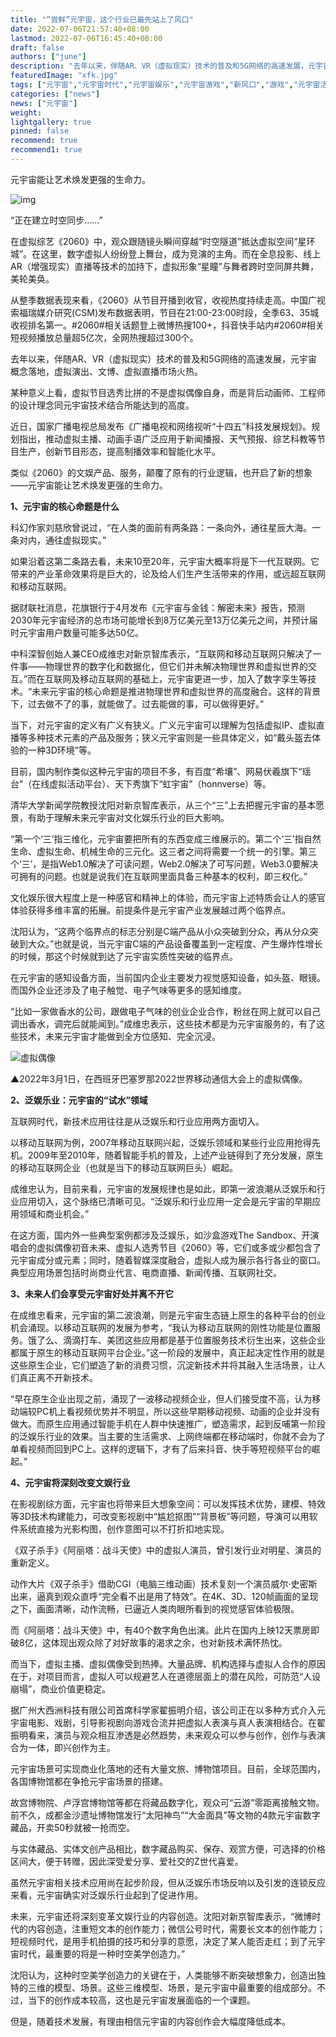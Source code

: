 ```yaml
---
title: "“尝鲜”元宇宙，这个行业已最先站上了风口"
date: 2022-07-06T21:57:40+08:00
lastmod: 2022-07-06T16:45:40+08:00
draft: false
authors: ["june"]
description: "去年以来，伴随AR、VR（虚拟现实）技术的普及和5G网络的高速发展，元宇宙概念落地，虚拟演出、文博、虚拟直播市场火热。"
featuredImage: "xfk.jpg"
tags: ["元宇宙","元宇宙时代","元宇宙娱乐","元宇宙游戏","新风口","游戏","元宇宙活动"]
categories: ["news"]
news: ["元宇宙"]
weight: 
lightgallery: true
pinned: false
recommend: true
recommend1: true
---
```


元宇宙能让艺术焕发更强的生命力。

![img](xfk.jpg)



“正在建立时空同步……”

在虚拟综艺《2060》中，观众跟随镜头瞬间穿越“时空隧道”抵达虚拟空间“星环城”。在这里，数字虚拟人纷纷登上舞台，成为竞演的主角。而在全息投影、线上AR（增强现实）直播等技术的加持下，虚拟形象“星瞳”与舞者跨时空同屏共舞，美轮美奂。

从整季数据表现来看，《2060》从节目开播到收官，收视热度持续走高。中国广视索福瑞媒介研究(CSM)发布数据表明，节目在21:00-23:00时段，全季63、35城收视排名第一。#2060#相关话题登上微博热搜100+，抖音快手站内#2060#相关短视频播放总量超5亿次，全网热搜超过300个。

去年以来，伴随AR、VR（虚拟现实）技术的普及和5G网络的高速发展，元宇宙概念落地，虚拟演出、文博、虚拟直播市场火热。

某种意义上看，虚拟节目选秀比拼的不是虚拟偶像自身，而是背后动画师、工程师的设计理念同元宇宙技术结合所能达到的高度。

近日，国家广播电视总局发布《广播电视和网络视听“十四五”科技发展规划》。规划指出，推动虚拟主播、动画手语广泛应用于新闻播报、天气预报、综艺科教等节目生产，创新节目形态，提高制播效率和智能化水平。

类似《2060》的文娱产品、服务，颠覆了原有的行业逻辑，也开启了新的想象——元宇宙能让艺术焕发更强的生命力。



**1、元宇宙的核心命题是什么** 

科幻作家刘慈欣曾说过，“在人类的面前有两条路：一条向外，通往星辰大海。一条对内，通往虚拟现实。”

如果沿着这第二条路去看，未来10至20年，元宇宙大概率将是下一代互联网。它带来的产业革命效果将是巨大的，论及给人们生产生活带来的作用，或远超互联网和移动互联网。

据财联社消息，花旗银行于4月发布《元宇宙与金钱：解密未来》报告，预测2030年元宇宙经济的总市场可能增长到8万亿美元至13万亿美元之间，并预计届时元宇宙用户数量可能多达50亿。

中科深智创始人兼CEO成维忠对新京智库表示，“互联网和移动互联网只解决了一件事——物理世界的数字化和数据化，但它们并未解决物理世界和虚拟世界的交互。”而在互联网及移动互联网的基础上，元宇宙更进一步，加入了数字孪生等技术。“未来元宇宙的核心命题是推进物理世界和虚拟世界的高度融合。这样的背景下，过去做不了的事，就能做了。过去能做的事，可以做得更好。”

当下，对元宇宙的定义有广义有狭义。广义元宇宙可以理解为包括虚拟IP、虚拟直播等多种技术元素的产品及服务；狭义元宇宙则是一些具体定义，如“戴头盔去体验的一种3D环境”等。

目前，国内制作类似这种元宇宙的项目不多，有百度“希壤”、网易伏羲旗下“瑶台”（在线虚拟活动平台）、天下秀旗下“虹宇宙”（honnverse）等。

清华大学新闻学院教授沈阳对新京智库表示，从三个“三”上去把握元宇宙的基本愿景，有助于理解未来元宇宙对文化娱乐行业的巨大影响。

“第一个‘三’指三维化，元宇宙要把所有的东西变成三维展示的。第二个‘三’指自然生命、虚拟生命、机械生命的三元化。这三者之间将需要一个统一的引擎。第三个‘三’，是指Web1.0解决了可读问题，Web2.0解决了可写问题，Web3.0要解决可拥有的问题。也就是说我们在互联网里面具备三种基本的权利，即三权化。”

文化娱乐很大程度上是一种感官和精神上的体验，而元宇宙上述特质会让人的感官体验获得多维丰富的拓展。前提条件是元宇宙产业发展越过两个临界点。

沈阳认为，“这两个临界点的标志分别是C端产品从小众突破到分众，再从分众突破到大众。”也就是说，当元宇宙C端的产品设备覆盖到一定程度、产生爆炸性增长的时候，那这个时候就到达了元宇宙实质性突破的临界点。

在元宇宙的感知设备方面，当前国内企业主要发力视觉感知设备，如头盔、眼镜。而国外企业还涉及了电子触觉、电子气味等更多的感知维度。

“比如一家做香水的公司，跟做电子气味的创业企业合作，粉丝在网上就可以自己调出香水，调完后就能闻到。”成维忠表示，这些技术都是为元宇宙服务的，有了这些技术，未来元宇宙才能做到全方位感知、完全沉浸。

![虚拟偶像](wq.jpg)

▲2022年3月1日，在西班牙巴塞罗那2022世界移动通信大会上的虚拟偶像。



**2、泛娱乐业：元宇宙的“试水”领域** 

互联网时代，新技术应用往往是从泛娱乐和行业应用两方面切入。

以移动互联网为例，2007年移动互联网兴起，泛娱乐领域和某些行业应用抢得先机。2009年至2010年，随着智能手机的普及，上述产业链得到了充分发展，原生的移动互联网企业（也就是当下的移动互联网巨头）崛起。

成维忠认为，目前来看，元宇宙的发展规律也是如此，即第一波浪潮从泛娱乐和行业应用切入，这个脉络已清晰可见。“泛娱乐和行业应用一定会是元宇宙的早期应用领域和商业机会。”

在这方面，国内外一些典型案例都涉及泛娱乐，如沙盒游戏The Sandbox、开演唱会的虚拟偶像初音未来、虚拟人选秀节目《2060》等，它们或多或少都包含了元宇宙成分或元素；同时，随着智媒深度融合，虚拟人成为展示各行各业的窗口。典型应用场景包括时尚商业代言、电商直播、新闻传播、互联网社交。



**3、未来人们会享受元宇宙好处并离不开它** 

在成维忠看来，元宇宙的第二波浪潮，则是元宇宙生态链上原生的各种平台的创业机会涌现。以移动互联网的发展为参考，“我认为移动互联网的刚性功能是位置服务。饿了么、滴滴打车、美团这些应用都是基于位置服务技术衍生出来，这些企业都属于原生的移动互联网平台企业。”这一阶段的发展中，真正起决定性作用的就是这些原生企业，它们塑造了新的消费习惯，沉淀新技术并将其融入生活场景，让人们真正离不开新技术。

“早在原生企业出现之前，涌现了一波移动视频企业，但人们接受度不高，认为移动端较PC机上看视频优势并不明显，所以这些早期移动视频、动画的企业并没有做大。而原生应用通过智能手机在人群中快速推广，塑造需求，起到反哺第一阶段的泛娱乐行业的效果。当主要的生活需求、上网终端都在移动端时，你就不会为了单看视频而回到PC上。这样的逻辑下，才有了后来抖音、快手等短视频平台的崛起。”



**4、元宇宙将深刻改变文娱行业** 

在影视剧综方面，元宇宙也将带来巨大想象空间：可以发挥技术优势，建模、特效等3D技术构建能力，可改变影视剧中“尴尬抠图”“背景板”等问题，导演可以用软件系统直接为光影构图，创作意图可以不打折扣地实现。

《双子杀手》《阿丽塔：战斗天使》中的虚拟人演员，曾引发行业对明星、演员的重新定义。

动作大片《双子杀手》借助CGI（电脑三维动画）技术复刻一个演员威尔·史密斯出来，逼真到观众直呼“完全看不出是用了特效”。在4K、3D、120帧画面的呈现之下，画面清晰，动作流畅，已逼近人类肉眼所看到的视觉感官体验极限。

而《阿丽塔：战斗天使》中，有40个数字角色出演。此片在国内上映12天票房即破8亿，这体现出观众除了对好故事的渴求之余，也对新技术满怀热忱。

而当下，虚拟主播、虚拟偶像受到热捧。大量品牌、机构选择与虚拟人合作的原因在于，对项目而言，虚拟人可以规避艺人在道德层面上的潜在风险，可防范“人设崩塌”，商业价值更稳定。

据广州大西洲科技有限公司首席科学家翟振明介绍，该公司正在以多种方式介入元宇宙电影、戏剧，引导影视剧向游戏合流并把虚拟人表演与真人表演相结合。在翟振明看来，演员与观众相互渗透是必然趋势，未来观众可以参与创作，创作与表演合为一体，即兴创作为主。

元宇宙场景可实现商业化落地的还有大量文旅、博物馆项目。目前，全球范围内，各国博物馆都在争抢元宇宙场景的搭建。

故宫博物院、卢浮宫博物馆等都在将藏品数字化，观众可“云游”零距离接触文物。前不久，成都金沙遗址博物馆发行“太阳神鸟”“大金面具”等文物的4款元宇宙数字藏品，开卖50秒就被一抢而空。

与实体藏品、实体文创产品相比，数字藏品购买、保存、观赏方便，可选择的价格区间大，便于转赠，因此深受爱分享、爱社交的Z世代喜爱。

虽然元宇宙相关技术应用尚在起步阶段，但从泛娱乐市场反响以及引发的连锁反应来看，元宇宙确实对泛娱乐行业起到了促进作用。

未来，元宇宙还将深刻变革文娱行业的内容创造。沈阳对新京智库表示，“微博时代的内容创造，注重短文本的创作能力；微信公号时代，需要长文本的创作能力；短视频时代，是用手机拍摄的技巧和分享的意愿，决定了某人能否走红；到了元宇宙时代，最重要的将是一种时空美学创造力。”

沈阳认为，这种时空美学创造力的关键在于，人类能够不断突破想象力，创造出独特的三维的模型、场景。这些三维模型、场景，是元宇宙中最重要的组成部分。不过，当下的创作成本较高，这也是元宇宙发展面临的一个课题。

但是，随着技术发展，有理由相信元宇宙的内容创作会大幅度降低成本。